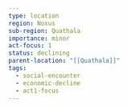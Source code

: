 ```yaml
---
type: location
region: Noxus
sub-region: Quathala
importance: minor
act-focus: 1
status: declining
parent-location: "[[Quathala]]"
tags:
  - social-encounter
  - economic-decline
  - act1-focus
---
```

